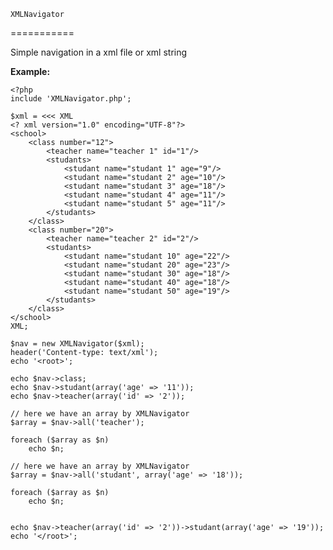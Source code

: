     XMLNavigator
===========


Simple navigation in a xml file or xml string


**Example:**

    <?php
    include 'XMLNavigator.php';

    $xml = <<< XML
    <? xml version="1.0" encoding="UTF-8"?>
    <school>
        <class number="12">
            <teacher name="teacher 1" id="1"/>
            <studants>
                <studant name="studant 1" age="9"/>
                <studant name="studant 2" age="10"/>
                <studant name="studant 3" age="18"/>
                <studant name="studant 4" age="11"/>
                <studant name="studant 5" age="11"/>
            </studants>
        </class>    
        <class number="20">
            <teacher name="teacher 2" id="2"/>
            <studants>
                <studant name="studant 10" age="22"/>
                <studant name="studant 20" age="23"/>
                <studant name="studant 30" age="18"/>
                <studant name="studant 40" age="18"/>
                <studant name="studant 50" age="19"/>
            </studants>
        </class>
    </school>
    XML;

    $nav = new XMLNavigator($xml);
    header('Content-type: text/xml');
    echo '<root>';

    echo $nav->class;
    echo $nav->studant(array('age' => '11'));
    echo $nav->teacher(array('id' => '2'));

    // here we have an array by XMLNavigator
    $array = $nav->all('teacher');

    foreach ($array as $n)
        echo $n;

    // here we have an array by XMLNavigator
    $array = $nav->all('studant', array('age' => '18'));

    foreach ($array as $n)
        echo $n;
    

    echo $nav->teacher(array('id' => '2'))->studant(array('age' => '19'));
    echo '</root>';